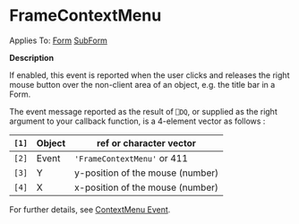




<h1 class="heading"><span class="name">FrameContextMenu</span></h1>

Applies To: [Form](./form.md) [SubForm](./subform.md)


**Description**


If enabled, this event is reported when the user clicks and releases the right mouse button over the non-client area of an object, e.g. the title bar in a Form.


The event message reported as the result of `⎕DQ`, or supplied as the right argument to your callback function, is a 4-element vector as follows :


| `[1]` | Object | ref or character vector |
| --- | --- | ---  |
| `[2]` | Event | `'FrameContextMenu'` or 411 |
| `[3]` | Y | y-position of the mouse (number) |
| `[4]` | X | x-position of the mouse (number) |


For further details, see [ContextMenu Event](./contextmenu.md).



